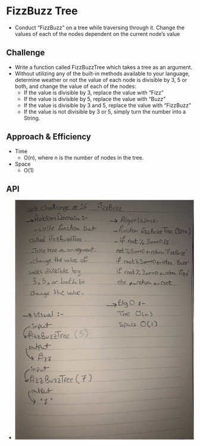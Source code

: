# FizzBuzz Tree
  - Conduct “FizzBuzz” on a tree while traversing through it. Change the values of each of the nodes dependent on the current node’s value

## Challenge
   - Write a function called FizzBuzzTree which takes a tree as an argument.
   - Without utilizing any of the built-in methods available to your language, determine weather or not the value of each node is divisible by 3, 5 or both, and change the value of each of the nodes:
      - If the value is divisible by 3, replace the value with “Fizz”
      - If the value is divisible by 5, replace the value with “Buzz”
      - If the value is divisible by 3 and 5, replace the value with “FizzBuzz”
      - If the value is not divisible by 3 or 5, simply turn the number into a String.
    

## Approach & Efficiency
   - Time
     - O(n), where n is the number of nodes in the tree.
   - Space
     - O(1)

## API
  - ![](../../assets/fizzBuzz.jpg)